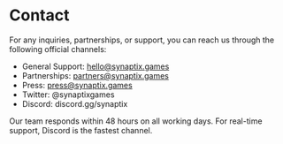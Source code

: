 # Contact

For any inquiries, partnerships, or support, you can reach us through the following official channels:

- General Support: hello@synaptix.games
- Partnerships: partners@synaptix.games
- Press: press@synaptix.games
- Twitter: @synaptixgames
- Discord: discord.gg/synaptix

Our team responds within 48 hours on all working days. For real-time support, Discord is the fastest channel.